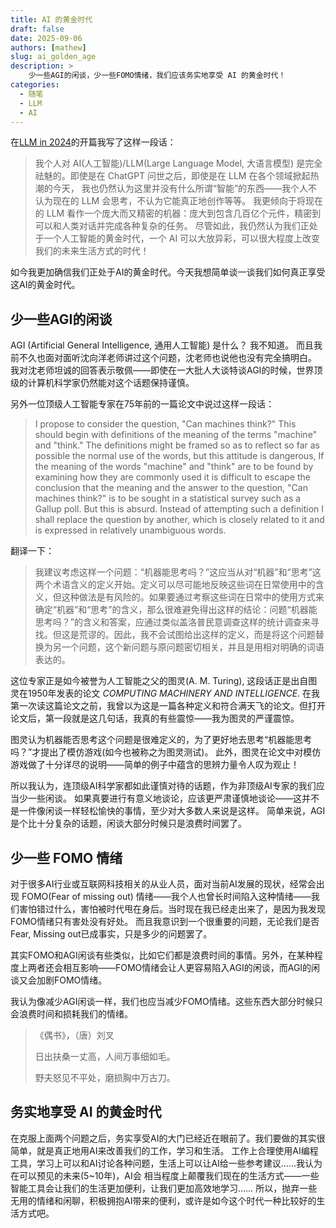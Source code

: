 ```yaml
---
title: AI 的黄金时代
draft: false
date: 2025-09-06
authors: [mathew]
slug: ai_golden_age
description: >
    少一些AGI的闲谈，少一些FOMO情绪，我们应该务实地享受 AI 的黄金时代！
categories:
  - 随笔
  - LLM
  - AI
---
```


在[LLM in 2024](http://127.0.0.1:8000/blog/2024/12/23/ai_think_2024/)的开篇我写了这样一段话：

>我个人对 AI(人工智能)/LLM(Large Language Model, 大语言模型) 是完全祛魅的。即使是在 ChatGPT 问世之后，即使是在 LLM 在各个领域掀起热潮的今天， 我也仍然认为这里并没有什么所谓“智能”的东西——我个人不认为现在的 LLM 会思考，不认为它能真正地创作等等。 我更倾向于将现在的 LLM 看作一个庞大而又精密的机器：庞大到包含几百亿个元件，精密到可以和人类对话并完成各种复杂的任务。 尽管如此，我仍然认为我们正处于一个人工智能的黄金时代，一个 AI 可以大放异彩，可以很大程度上改变我们的未来生活方式的时代！

如今我更加确信我们正处于AI的黄金时代。今天我想简单谈一谈我们如何真正享受这AI的黄金时代。


## 少一些AGI的闲谈

AGI (Artificial General Intelligence, 通用人工智能) 是什么？ 我不知道。
而且我前不久也面对面听沈向洋老师讲过这个问题，沈老师也说他也没有完全搞明白。
我对沈老师坦诚的回答表示敬佩——即使在一大批人大谈特谈AGI的时候，世界顶级的计算机科学家仍然能对这个话题保持谨慎。

<!-- more -->

另外一位顶级人工智能专家在75年前的一篇论文中说过这样一段话：

> I propose to consider the question, "Can machines think?" This should begin with
definitions of the meaning of the terms "machine" and "think." The definitions might be
framed so as to reflect so far as possible the normal use of the words, but this attitude is
dangerous, If the meaning of the words "machine" and "think" are to be found by
examining how they are commonly used it is difficult to escape the conclusion that the
meaning and the answer to the question, "Can machines think?" is to be sought in a
statistical survey such as a Gallup poll. But this is absurd. Instead of attempting such a
definition I shall replace the question by another, which is closely related to it and is
expressed in relatively unambiguous words.



翻译一下：

> 我建议考虑这样一个问题：“机器能思考吗？”这应当从对“机器”和“思考”这两个术语含义的定义开始。定义可以尽可能地反映这些词在日常使用中的含义，但这种做法是有风险的。如果要通过考察这些词在日常中的使用方式来确定“机器”和“思考”的含义，那么很难避免得出这样的结论：问题“机器能思考吗？”的含义和答案，应通过类似盖洛普民意调查这样的统计调查来寻找。但这是荒谬的。因此，我不会试图给出这样的定义，而是将这个问题替换为另一个问题，这个新问题与原问题密切相关，并且是用相对明确的词语表达的。

这位专家正是如今被誉为人工智能之父的图灵(A. M. Turing), 这段话正是出自图灵在1950年发表的论文 *COMPUTING MACHINERY AND INTELLIGENCE*.
在我第一次读这篇论文之前，我曾以为这是一篇各种定义和符合满天飞的论文。但打开论文后，第一段就是这几句话，我真的有些震惊——我为图灵的严谨震惊。

图灵认为机器能否思考这个问题是很难定义的，为了更好地去思考“机器能思考吗？”才提出了模仿游戏(如今也被称之为图灵测试)。
此外，图灵在论文中对模仿游戏做了十分详尽的说明——简单的例子中蕴含的思辨力量令人叹为观止！

所以我认为，连顶级AI科学家都如此谨慎对待的话题，作为非顶级AI专家的我们应当少一些闲谈。
如果真要进行有意义地谈论，应该更严肃谨慎地谈论——这并不是一件像闲谈一样轻松愉快的事情，至少对大多数人来说是这样。
简单来说，AGI是个比十分复杂的话题，闲谈大部分时候只是浪费时间罢了。


## 少一些 FOMO 情绪

对于很多AI行业或互联网科技相关的从业人员，面对当前AI发展的现状，经常会出现 FOMO(Fear of missing out) 情绪——我个人也曾长时间陷入这种情绪——我们害怕错过什么，害怕被时代甩在身后。当时现在我已经走出来了，是因为我发现FOMO情绪只有害处没有好处。
而且我意识到一个很重要的问题，无论我们是否Fear, Missing out已成事实，只是多少的问题罢了。

其实FOMO和AGI闲谈有些类似，比如它们都是浪费时间的事情。另外，在某种程度上两者还会相互影响——FOMO情绪会让人更容易陷入AGI的闲谈，而AGI的闲谈又会加剧FOMO情绪。

我认为像减少AGI闲谈一样，我们也应当减少FOMO情绪。这些东西大部分时候只会浪费时间和损耗我们的情绪。

> 《偶书》，（唐）刘叉
> 
> 日出扶桑一丈高，人间万事细如毛。
> 
> 野夫怒见不平处，磨损胸中万古刀。


## 务实地享受 AI 的黄金时代

在克服上面两个问题之后，务实享受AI的大门已经近在眼前了。我们要做的其实很简单，就是真正地用AI来改善我们的工作，学习和生活。
工作上合理使用AI编程工具，学习上可以和AI讨论各种问题，生活上可以让AI给一些参考建议……我认为在可以预见的未来(5~10年)，AI会
相当程度上颠覆我们现在的生活方式——一些智能工具会让我们的生活更加便利，让我们更加高效地学习……
所以，抛弃一些无用的情绪和闲聊，积极拥抱AI带来的便利，或许是如今这个时代一种比较好的生活方式吧。
